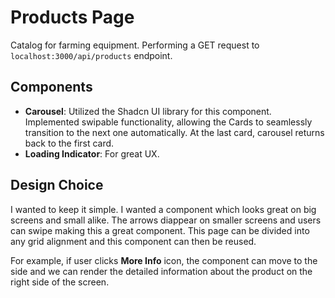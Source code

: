 # Products Page
Catalog for farming equipment. Performing a GET request to `localhost:3000/api/products` endpoint.

## Components
- **Carousel**: Utilized the Shadcn UI library for this component. Implemented swipable functionality, allowing the Cards to seamlessly transition to the next one automatically. At the last card, carousel returns back to the first card.
- **Loading Indicator**: For great UX.

## Design Choice
I wanted to keep it simple. I wanted a component which looks great on big screens and small alike. The arrows diappear on smaller screens and users can swipe making this a great component. This page can be divided into any grid alignment and this component can then be reused.

For example, if user clicks **More Info** icon, the component can move to the side and we can render the detailed information about the product on the right side of the screen.